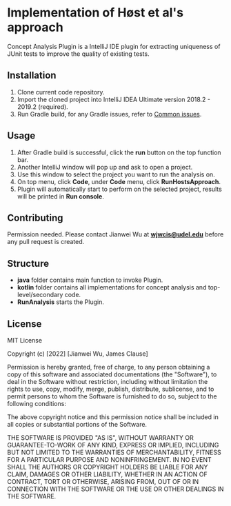 # Implementation of Høst et al's approach

Concept Analysis Plugin is a IntelliJ IDE plugin for extracting uniqueness of JUnit tests to improve the quality of existing tests.

## Installation

1. Clone current code repository.
2. Import the cloned project into IntelliJ IDEA Ultimate version 2018.2 - 2019.2 (required).
3. Run Gradle build, for any Gradle issues, refer to [Common issues](https://stackoverflow.com/questions/tagged/gradle).

## Usage

1. After Gradle build is successful, click the <b>run</b> button on the top function bar.
2. Another IntelliJ window will pop up and ask to open a project.
3. Use this window to select the project you want to run the analysis on.
4. On top menu, click <b>Code</b>, under <b>Code</b> menu, click <b>RunHostsApproach</b>.
5. Plugin will automatically start to perform on the selected project, results will be printed in <b>Run console</b>.

## Contributing

Permission needed. Please contact Jianwei Wu at <b>wjwcis@udel.edu</b> before any pull request is created.

## Structure

- <b>java</b> folder contains main function to invoke Plugin.
- <b>kotlin</b> folder contains all implementations for concept analysis and top-level/secondary code.
- <b>RunAnalysis</b> starts the Plugin.

## License
MIT License

Copyright (c) [2022] [Jianwei Wu, James Clause]

Permission is hereby granted, free of charge, to any person obtaining a copy
of this software and associated documentations (the "Software"), to deal
in the Software without restriction, including without limitation the rights
to use, copy, modify, merge, publish, distribute, sublicense, and to permit persons to whom the Software is
furnished to do so, subject to the following conditions:

The above copyright notice and this permission notice shall be included in all
copies or substantial portions of the Software.

THE SOFTWARE IS PROVIDED "AS IS", WITHOUT WARRANTY OR GUARANTEE-TO-WORK OF ANY KIND, EXPRESS OR
IMPLIED, INCLUDING BUT NOT LIMITED TO THE WARRANTIES OF MERCHANTABILITY,
FITNESS FOR A PARTICULAR PURPOSE AND NONINFRINGEMENT. IN NO EVENT SHALL THE
AUTHORS OR COPYRIGHT HOLDERS BE LIABLE FOR ANY CLAIM, DAMAGES OR OTHER
LIABILITY, WHETHER IN AN ACTION OF CONTRACT, TORT OR OTHERWISE, ARISING FROM,
OUT OF OR IN CONNECTION WITH THE SOFTWARE OR THE USE OR OTHER DEALINGS IN THE
SOFTWARE.